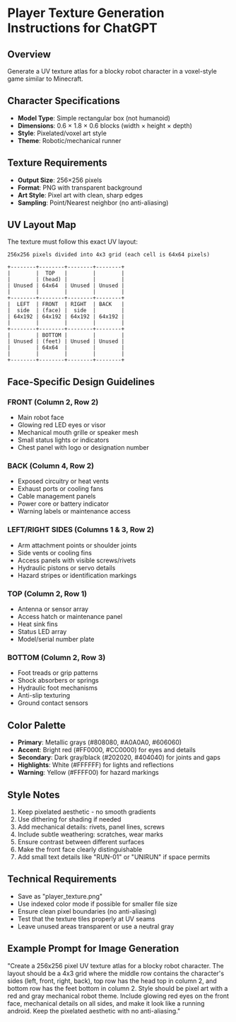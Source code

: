 # Player Texture Generation Instructions for ChatGPT

## Overview
Generate a UV texture atlas for a blocky robot character in a voxel-style game similar to Minecraft.

## Character Specifications
- **Model Type**: Simple rectangular box (not humanoid)
- **Dimensions**: 0.6 × 1.8 × 0.6 blocks (width × height × depth)
- **Style**: Pixelated/voxel art style
- **Theme**: Robotic/mechanical runner

## Texture Requirements
- **Output Size**: 256×256 pixels
- **Format**: PNG with transparent background
- **Art Style**: Pixel art with clean, sharp edges
- **Sampling**: Point/Nearest neighbor (no anti-aliasing)

## UV Layout Map
The texture must follow this exact UV layout:

```
256x256 pixels divided into 4x3 grid (each cell is 64x64 pixels)

+--------+--------+--------+--------+
|        |  TOP   |        |        |
|        | (head) |        |        |
| Unused | 64x64  | Unused | Unused |
|        |        |        |        |
+--------+--------+--------+--------+
|  LEFT  | FRONT  | RIGHT  | BACK   |
|  side  | (face) |  side  |        |
| 64x192 | 64x192 | 64x192 | 64x192 |
|        |        |        |        |
+--------+--------+--------+--------+
|        | BOTTOM |        |        |
| Unused | (feet) | Unused | Unused |
|        | 64x64  |        |        |
|        |        |        |        |
+--------+--------+--------+--------+
```

## Face-Specific Design Guidelines

### FRONT (Column 2, Row 2)
- Main robot face
- Glowing red LED eyes or visor
- Mechanical mouth grille or speaker mesh
- Small status lights or indicators
- Chest panel with logo or designation number

### BACK (Column 4, Row 2)
- Exposed circuitry or heat vents
- Exhaust ports or cooling fans
- Cable management panels
- Power core or battery indicator
- Warning labels or maintenance access

### LEFT/RIGHT SIDES (Columns 1 & 3, Row 2)
- Arm attachment points or shoulder joints
- Side vents or cooling fins
- Access panels with visible screws/rivets
- Hydraulic pistons or servo details
- Hazard stripes or identification markings

### TOP (Column 2, Row 1)
- Antenna or sensor array
- Access hatch or maintenance panel
- Heat sink fins
- Status LED array
- Model/serial number plate

### BOTTOM (Column 2, Row 3)
- Foot treads or grip patterns
- Shock absorbers or springs
- Hydraulic foot mechanisms
- Anti-slip texturing
- Ground contact sensors

## Color Palette
- **Primary**: Metallic grays (#808080, #A0A0A0, #606060)
- **Accent**: Bright red (#FF0000, #CC0000) for eyes and details
- **Secondary**: Dark gray/black (#202020, #404040) for joints and gaps
- **Highlights**: White (#FFFFFF) for lights and reflections
- **Warning**: Yellow (#FFFF00) for hazard markings

## Style Notes
1. Keep pixelated aesthetic - no smooth gradients
2. Use dithering for shading if needed
3. Add mechanical details: rivets, panel lines, screws
4. Include subtle weathering: scratches, wear marks
5. Ensure contrast between different surfaces
6. Make the front face clearly distinguishable
7. Add small text details like "RUN-01" or "UNIRUN" if space permits

## Technical Requirements
- Save as "player_texture.png"
- Use indexed color mode if possible for smaller file size
- Ensure clean pixel boundaries (no anti-aliasing)
- Test that the texture tiles properly at UV seams
- Leave unused areas transparent or use a neutral gray

## Example Prompt for Image Generation
"Create a 256x256 pixel UV texture atlas for a blocky robot character. The layout should be a 4x3 grid where the middle row contains the character's sides (left, front, right, back), top row has the head top in column 2, and bottom row has the feet bottom in column 2. Style should be pixel art with a red and gray mechanical robot theme. Include glowing red eyes on the front face, mechanical details on all sides, and make it look like a running android. Keep the pixelated aesthetic with no anti-aliasing."